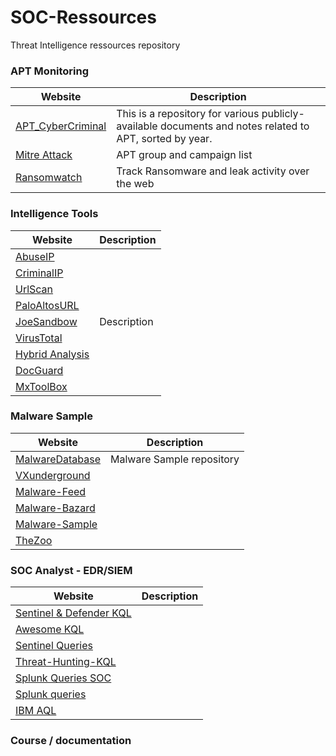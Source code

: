 # SOC-Ressources
Threat Intelligence ressources repository

### APT Monitoring

| Website | Description |
| --- | --- |
| [APT_CyberCriminal](https://github.com/CyberMonitor/APT_CyberCriminal_Campagin_Collections/tree/master/2023/2023.01.09.Emotet_return) | This is a repository for various publicly-available documents and notes related to APT, sorted by year. |
| [Mitre Attack](https://attack.mitre.org/campaigns/) | APT group and campaign list |
| [Ransomwatch](https://ransomwatch.telemetry.ltd/#/recentposts) | Track Ransomware and leak activity over the web |




### Intelligence Tools

| Website | Description |
| --- | --- |
| [AbuseIP](https://www.abuseipdb.com/) | |
| [CriminalIP](https://www.criminalip.io/) | |
| [UrlScan](https://urlscan.io/) | |
| [PaloAltosURL](https://urlfiltering.paloaltonetworks.com/) | |
| [JoeSandbow](https://www.joesandbox.com/) | Description |
| [VirusTotal](https://virustotal.com) | |
| [Hybrid Analysis](https://www.hybrid-analysis.com/) | |
| [DocGuard](https://app.docguard.io/) | |
| [MxToolBox](https://mxtoolbox.com/) | |


### Malware Sample 

| Website | Description |
| --- | --- |
| [MalwareDatabase](https://github.com/Pyran1/MalwareDatabase ) | Malware Sample repository |
| [VXunderground](https://github.com/vxunderground) | |
| [Malware-Feed](https://github.com/MalwareSamples/Malware-Feed) | |
| [Malware-Bazard](MalwareBazaar) | |
| [Malware-Sample](https://github.com/jstrosch/malware-samples) | |
| [TheZoo](https://github.com/ytisf/theZoo) | |





### SOC Analyst - EDR/SIEM

| Website | Description |
| --- | --- |
|[Sentinel & Defender KQL](https://github.com/Bert-JanP/Hunting-Queries-Detection-Rules) | |
|[Awesome KQL](https://github.com/cylaris/awesomekql) |  |
|[Sentinel Queries](https://github.com/reprise99/Sentinel-Queries) | |
|[Threat-Hunting-KQL](https://github.com/Cyb3r-Monk/Threat-Hunting-and-Detection/blob/main/Defense%20Evasion/DLL%20Hijacking%20-%20HijackLibs.md) |
|[Splunk Queries SOC](https://github.com/labibhossen/Splunk-Queries-for-SOC-Analyst) |   |
|[Splunk queries](https://github.com/shauntdergrigorian/splunkqueries) | |
|[IBM AQL](https://www.ibm.com/docs/en/qradar-on-cloud?topic=structure-sample-aql-queries) | |

### Course / documentation


